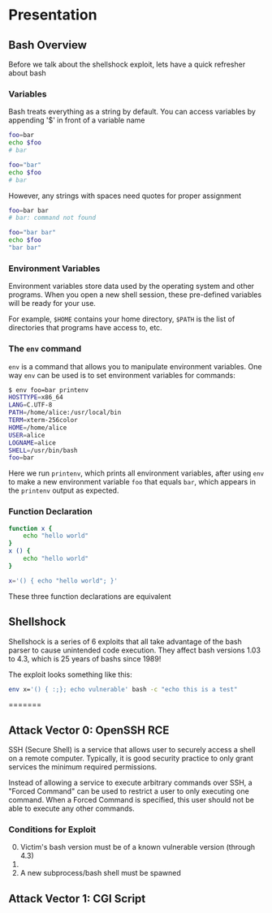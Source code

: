# Presentation
## Bash Overview
Before we talk about the shellshock exploit, lets have a quick refresher about bash
### Variables

Bash treats everything as a string by default. You can access variables by appending '$' in front of a variable name
```bash
foo=bar
echo $foo
# bar

foo="bar"
echo $foo
# bar
```

However, any strings with spaces need quotes for proper assignment
```bash
foo=bar bar
# bar: command not found

foo="bar bar"
echo $foo
"bar bar"
```

### Environment Variables
Environment variables store data used by the operating system and other programs. When you open a new shell session, these pre-defined variables will be ready for your use. 

For example, `$HOME` contains your home directory, `$PATH` is the list of directories that programs have access to, etc.


### The `env` command
`env` is a command that allows you to manipulate environment variables. One way `env` can be used is to set environment variables for commands:
```bash
$ env foo=bar printenv 
HOSTTYPE=x86_64
LANG=C.UTF-8
PATH=/home/alice:/usr/local/bin
TERM=xterm-256color
HOME=/home/alice
USER=alice
LOGNAME=alice
SHELL=/usr/bin/bash
foo=bar
```
Here we run `printenv`, which prints all environment variables, after using `env` to make a new environment variable `foo` that equals `bar`, which appears in the `printenv` output as expected.

### Function Declaration
```bash
function x {
    echo "hello world"
}
x () {
    echo "hello world"
}

x='() { echo "hello world"; }'
```
These three function declarations are equivalent

## Shellshock
Shellshock is a series of 6 exploits that all take advantage of the bash parser to cause unintended code execution. They affect bash versions 1.03 to 4.3, which is 25 years of bashs since 1989!

The exploit looks something like this:

```bash
env x='() { :;}; echo vulnerable' bash -c "echo this is a test"
```


=======

## Attack Vector 0: OpenSSH RCE
SSH (Secure Shell) is a service that allows user to securely access a shell on a remote computer. Typically, it is good security practice to only grant services the minimum required permissions. 

Instead of allowing a service to execute arbitrary commands over SSH, a "Forced Command" can be used to restrict a user to only executing one command. When a Forced Command is specified, this user should not be able to execute any other commands.

### Conditions for Exploit
0. Victim's bash version must be of a known vulnerable version (through 4.3)
1. 
2. A new subprocess/bash shell must be spawned

## Attack Vector 1: CGI Script
